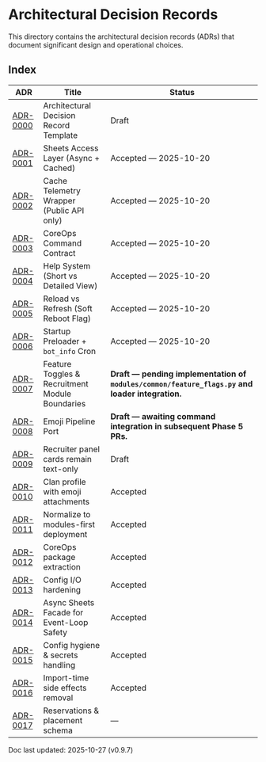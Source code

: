 # Architectural Decision Records

This directory contains the architectural decision records (ADRs) that document significant design and operational choices.

## Index

| ADR | Title | Status |
| --- | --- | --- |
| [ADR-0000](ADR-0000-template.md) | Architectural Decision Record Template | Draft |
| [ADR-0001](ADR-0001-sheets-access-layer.md) | Sheets Access Layer (Async + Cached) | Accepted — 2025-10-20 |
| [ADR-0002](ADR-0002-cache-telemetry-wrapper.md) | Cache Telemetry Wrapper (Public API only) | Accepted — 2025-10-20 |
| [ADR-0003](ADR-0003-coreops-command-contract.md) | CoreOps Command Contract | Accepted — 2025-10-20 |
| [ADR-0004](ADR-0004-help-system-short-vs-detailed.md) | Help System (Short vs Detailed View) | Accepted — 2025-10-20 |
| [ADR-0005](ADR-0005-reload-vs-refresh.md) | Reload vs Refresh (Soft Reboot Flag) | Accepted — 2025-10-20 |
| [ADR-0006](ADR-0006-startup-preloader-bot-info-cron.md) | Startup Preloader + `bot_info` Cron | Accepted — 2025-10-20 |
| [ADR-0007](ADR-0007-feature-toggles-recruitment-module-boundaries.md) | Feature Toggles & Recruitment Module Boundaries | **Draft — pending implementation of `modules/common/feature_flags.py` and loader integration.** |
| [ADR-0008](ADR-0008-emoji-pipeline-port.md) | Emoji Pipeline Port | **Draft — awaiting command integration in subsequent Phase 5 PRs.** |
| [ADR-0009](ADR-0009-recruiter-panel-text-only.md) | Recruiter panel cards remain text-only | Draft |
| [ADR-0010](ADR-0010-clan-profile-with-emoji.md) | Clan profile with emoji attachments | Accepted |
| [ADR-0011](ADR-0011-Normalize-to-Modules-First.md) | Normalize to modules-first deployment | Accepted |
| [ADR-0012](ADR-0012-coreops-package.md) | CoreOps package extraction | Accepted |
| [ADR-0013](ADR-0013-config-io-hardening.md) | Config I/O hardening | Accepted |
| [ADR-0014](ADR-0014-async-sheets-facade.md) | Async Sheets Facade for Event-Loop Safety | Accepted |
| [ADR-0015](ADR-0015-config-hygiene-and-secrets.md) | Config hygiene & secrets handling | Accepted |
| [ADR-0016](ADR-0016-import-side-effects.md) | Import-time side effects removal | Accepted |
| [ADR-0017](ADR-0017-Reservations-Placement-Schema.md) | Reservations & placement schema | — |

Doc last updated: 2025-10-27 (v0.9.7)
